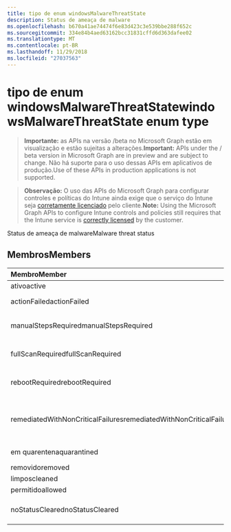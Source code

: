 ```yaml
---
title: tipo de enum windowsMalwareThreatState
description: Status de ameaça de malware
ms.openlocfilehash: b670a41ae74474f6e83d423c3e539bbe288f652c
ms.sourcegitcommit: 334e84b4aed63162bcc31831cffd6d363dafee02
ms.translationtype: MT
ms.contentlocale: pt-BR
ms.lasthandoff: 11/29/2018
ms.locfileid: "27037563"
---
```

# <a name="windowsmalwarethreatstate-enum-type"></a><span data-ttu-id="806a2-103">tipo de enum windowsMalwareThreatState</span><span class="sxs-lookup"><span data-stu-id="806a2-103">windowsMalwareThreatState enum type</span></span>

> <span data-ttu-id="806a2-104">**Importante:** as APIs na versão /beta no Microsoft Graph estão em visualização e estão sujeitas a alterações.</span><span class="sxs-lookup"><span data-stu-id="806a2-104">**Important:** APIs under the / beta version in Microsoft Graph are in preview and are subject to change.</span></span> <span data-ttu-id="806a2-105">Não há suporte para o uso dessas APIs em aplicativos de produção.</span><span class="sxs-lookup"><span data-stu-id="806a2-105">Use of these APIs in production applications is not supported.</span></span>

> <span data-ttu-id="806a2-106">**Observação:** O uso das APIs do Microsoft Graph para configurar controles e políticas do Intune ainda exige que o serviço do Intune seja [corretamente licenciado](https://go.microsoft.com/fwlink/?linkid=839381) pelo cliente.</span><span class="sxs-lookup"><span data-stu-id="806a2-106">**Note:** Using the Microsoft Graph APIs to configure Intune controls and policies still requires that the Intune service is [correctly licensed](https://go.microsoft.com/fwlink/?linkid=839381) by the customer.</span></span>

<span data-ttu-id="806a2-107">Status de ameaça de malware</span><span class="sxs-lookup"><span data-stu-id="806a2-107">Malware threat status</span></span>
## <a name="members"></a><span data-ttu-id="806a2-108">Membros</span><span class="sxs-lookup"><span data-stu-id="806a2-108">Members</span></span>
|<span data-ttu-id="806a2-109">Membro</span><span class="sxs-lookup"><span data-stu-id="806a2-109">Member</span></span>|<span data-ttu-id="806a2-110">Valor</span><span class="sxs-lookup"><span data-stu-id="806a2-110">Value</span></span>|<span data-ttu-id="806a2-111">Descrição</span><span class="sxs-lookup"><span data-stu-id="806a2-111">Description</span></span>|
|:---|:---|:---|
|<span data-ttu-id="806a2-112">ativo</span><span class="sxs-lookup"><span data-stu-id="806a2-112">active</span></span>|<span data-ttu-id="806a2-113">0</span><span class="sxs-lookup"><span data-stu-id="806a2-113">0</span></span>|<span data-ttu-id="806a2-114">Ativo</span><span class="sxs-lookup"><span data-stu-id="806a2-114">Active</span></span>|
|<span data-ttu-id="806a2-115">actionFailed</span><span class="sxs-lookup"><span data-stu-id="806a2-115">actionFailed</span></span>|<span data-ttu-id="806a2-116">1</span><span class="sxs-lookup"><span data-stu-id="806a2-116">1</span></span>|<span data-ttu-id="806a2-117">Falha na ação</span><span class="sxs-lookup"><span data-stu-id="806a2-117">Action failed</span></span>|
|<span data-ttu-id="806a2-118">manualStepsRequired</span><span class="sxs-lookup"><span data-stu-id="806a2-118">manualStepsRequired</span></span>|<span data-ttu-id="806a2-119">2</span><span class="sxs-lookup"><span data-stu-id="806a2-119">2</span></span>|<span data-ttu-id="806a2-120">Etapas manuais necessárias</span><span class="sxs-lookup"><span data-stu-id="806a2-120">Manual steps required</span></span>|
|<span data-ttu-id="806a2-121">fullScanRequired</span><span class="sxs-lookup"><span data-stu-id="806a2-121">fullScanRequired</span></span>|<span data-ttu-id="806a2-122">3</span><span class="sxs-lookup"><span data-stu-id="806a2-122">3</span></span>|<span data-ttu-id="806a2-123">Verificação completa necessária</span><span class="sxs-lookup"><span data-stu-id="806a2-123">Full scan required</span></span>|
|<span data-ttu-id="806a2-124">rebootRequired</span><span class="sxs-lookup"><span data-stu-id="806a2-124">rebootRequired</span></span>|<span data-ttu-id="806a2-125">4</span><span class="sxs-lookup"><span data-stu-id="806a2-125">4</span></span>|<span data-ttu-id="806a2-126">Reinicialização necessária</span><span class="sxs-lookup"><span data-stu-id="806a2-126">Reboot required</span></span>|
|<span data-ttu-id="806a2-127">remediatedWithNonCriticalFailures</span><span class="sxs-lookup"><span data-stu-id="806a2-127">remediatedWithNonCriticalFailures</span></span>|<span data-ttu-id="806a2-128">5</span><span class="sxs-lookup"><span data-stu-id="806a2-128">5</span></span>|<span data-ttu-id="806a2-129">Remediadas com falhas não críticas</span><span class="sxs-lookup"><span data-stu-id="806a2-129">Remediated with non critical failures</span></span> |
|<span data-ttu-id="806a2-130">em quarentena</span><span class="sxs-lookup"><span data-stu-id="806a2-130">quarantined</span></span>|<span data-ttu-id="806a2-131">6</span><span class="sxs-lookup"><span data-stu-id="806a2-131">6</span></span>|<span data-ttu-id="806a2-132">Em quarentena</span><span class="sxs-lookup"><span data-stu-id="806a2-132">Quarantined</span></span>|
|<span data-ttu-id="806a2-133">removido</span><span class="sxs-lookup"><span data-stu-id="806a2-133">removed</span></span>|<span data-ttu-id="806a2-134">7</span><span class="sxs-lookup"><span data-stu-id="806a2-134">7</span></span>|<span data-ttu-id="806a2-135">Removido</span><span class="sxs-lookup"><span data-stu-id="806a2-135">Removed</span></span>|
|<span data-ttu-id="806a2-136">limpos</span><span class="sxs-lookup"><span data-stu-id="806a2-136">cleaned</span></span>|<span data-ttu-id="806a2-137">8</span><span class="sxs-lookup"><span data-stu-id="806a2-137">8</span></span>|<span data-ttu-id="806a2-138">Limpos</span><span class="sxs-lookup"><span data-stu-id="806a2-138">Cleaned</span></span>|
|<span data-ttu-id="806a2-139">permitido</span><span class="sxs-lookup"><span data-stu-id="806a2-139">allowed</span></span>|<span data-ttu-id="806a2-140">9</span><span class="sxs-lookup"><span data-stu-id="806a2-140">9</span></span>|<span data-ttu-id="806a2-141">Permitido</span><span class="sxs-lookup"><span data-stu-id="806a2-141">Allowed</span></span>|
|<span data-ttu-id="806a2-142">noStatusCleared</span><span class="sxs-lookup"><span data-stu-id="806a2-142">noStatusCleared</span></span>|<span data-ttu-id="806a2-143">10</span><span class="sxs-lookup"><span data-stu-id="806a2-143">10</span></span>|<span data-ttu-id="806a2-144">Nenhum status desmarcada</span><span class="sxs-lookup"><span data-stu-id="806a2-144">No status cleared</span></span>|





